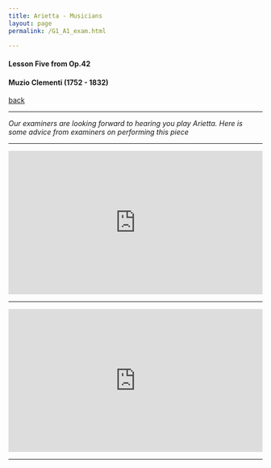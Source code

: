 ```yaml
---
title: Arietta - Musicians
layout: page
permalink: /G1_A1_exam.html

---
```



#### Lesson Five from Op.42

#### Muzio Clementi (1752 - 1832)

[back](G1_A1_pathway2)

***

*Our examiners are looking forward to hearing you play Arietta. Here is some advice from examiners on performing this piece*



***

<style>.embed-container { position: relative; padding-bottom: 56.25%; height: 0; overflow: hidden; max-width: 100%; } .embed-container iframe, .embed-container object, .embed-container embed { position: absolute; top: 0; left: 0; width: 100%; height: 100%; }</style><div class='embed-container'><iframe src='http://player.vimeo.com/video/117915830' frameborder='0' webkitAllowFullScreen mozallowfullscreen allowFullScreen></iframe></div>

***

<style>.embed-container { position: relative; padding-bottom: 56.25%; height: 0; overflow: hidden; max-width: 100%; } .embed-container iframe, .embed-container object, .embed-container embed { position: absolute; top: 0; left: 0; width: 100%; height: 100%; }</style><div class='embed-container'><iframe src='http://player.vimeo.com/video/117915831' frameborder='0' webkitAllowFullScreen mozallowfullscreen allowFullScreen></iframe></div>
***


